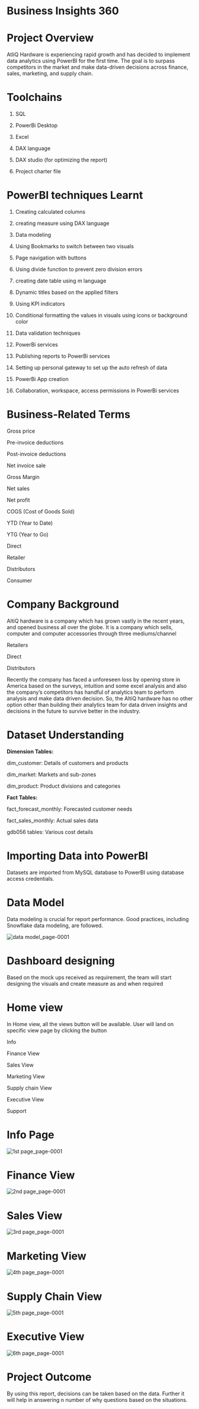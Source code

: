 # **Business Insights 360**

# Project Overview

AtliQ Hardware is experiencing rapid growth and has decided to implement data analytics using PowerBI for the first time. The goal is to surpass competitors in the market and make data-driven decisions across finance, sales, marketing, and supply chain.

# Toolchains

1. SQL
   
3. PowerBi Desktop

4. Excel

5. DAX language

6. DAX studio (for optimizing the report)

7. Project charter file

# PowerBI techniques Learnt

1. Creating calculated columns
   
3. creating measure using DAX language

4. Data modeling

5. Using Bookmarks to switch between two visuals

6. Page navigation with buttons

7. Using divide function to prevent zero division errors

8. creating date table using m language

9. Dynamic titles based on the applied filters

10. Using KPI indicators

11. Conditional formatting the values in visuals using icons or background color

12. Data validation techniques

13. PowerBi services

14. Publishing reports to PowerBi services

15. Setting up personal gateway to set up the auto refresh of data

16. PowerBi App creation

17. Collaboration, workspace, access permissions in PowerBi services

# Business-Related Terms

Gross price

Pre-invoice deductions

Post-invoice deductions

Net invoice sale

Gross Margin

Net sales

Net profit

COGS (Cost of Goods Sold)

YTD (Year to Date)

YTG (Year to Go)

Direct

Retailer

Distributors

Consumer

# Company Background

AltiQ hardware is a company which has grown vastly in the recent years, and opened business all over the globe. It is a company which sells, computer and computer accessories through three mediums/channel

Retailers

Direct

Distributors

Recently the company has faced a unforeseen loss by opening store in America based on the surveys, intuition and some excel analysis and also the company’s competitors has handful of analytics team to perform analysis and make data driven decision. So, the AltiQ hardware has no other option other than building their analytics team for data driven insights and decisions in the future to survive better in the industry.

# Dataset Understanding

**Dimension Tables:**

dim_customer: Details of customers and products

dim_market: Markets and sub-zones

dim_product: Product divisions and categories

**Fact Tables:**

fact_forecast_monthly: Forecasted customer needs

fact_sales_monthly: Actual sales data

gdb056 tables: Various cost details

# Importing Data into PowerBI

Datasets are imported from MySQL database to PowerBI using database access credentials.

# Data Model

Data modeling is crucial for report performance. Good practices, including Snowflake data modeling, are followed.

![data model_page-0001](https://github.com/Sagarparkhe/Business-Insights-360/assets/171353864/8ced6061-247e-460b-9a64-26bfe9074a4b)

# Dashboard designing

Based on the mock ups received as requirement, the team will start designing the visuals and create measure as and when required

# Home view

In Home view, all the views button will be available. User will land on specific view page by clicking the button

Info

Finance View

Sales View

Marketing View

Supply chain View

Executive View

Support

# Info Page

![1st page_page-0001](https://github.com/Sagarparkhe/Business-Insights-360/assets/171353864/584cf461-5513-4c30-88a9-e4ca96047813)

# Finance View

![2nd page_page-0001](https://github.com/Sagarparkhe/Business-Insights-360/assets/171353864/e4417136-2fe9-43fe-91f4-c1fd1ba5f360)

# Sales View 

![3rd page_page-0001](https://github.com/Sagarparkhe/Business-Insights-360/assets/171353864/401df252-1367-4bfd-9804-1db815f235cb)

# Marketing View 

![4th page_page-0001](https://github.com/Sagarparkhe/Business-Insights-360/assets/171353864/faecaf91-708b-40ee-829a-7c44d5195ac0)

# Supply Chain View 

![5th page_page-0001](https://github.com/Sagarparkhe/Business-Insights-360/assets/171353864/09516eb6-5528-4c0b-9324-853bc17120ec)

# Executive View

![6th page_page-0001](https://github.com/Sagarparkhe/AtliQ-Attendance-Insights-HR-Analytics/assets/171353864/7c328e73-799b-4175-bd0f-615ed40535c3)

# Project Outcome

By using this report, decisions can be taken based on the data. Further it will help in answering n number of why questions based on the situations.
